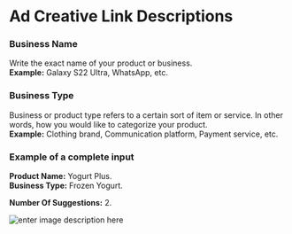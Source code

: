 ﻿# Ad Creative Link Descriptions

### **Business Name**

Write the exact name of your product or business.\
**Example:** Galaxy S22 Ultra, WhatsApp, etc.

### **Business Type**

Business or product type refers to a certain sort of item or service. In other words, how you would like to categorize your product.\
**Example:** Clothing brand, Communication platform, Payment service, etc.

### **Example of a complete input**

**Product Name:** Yogurt Plus.\
**Business Type:** Frozen Yogurt.

**Number Of Suggestions:** 2.

![enter image description here](https://copywriterpro-ai-tools.s3.amazonaws.com/Ad-Creative-Link-Descriptions.jpg)

